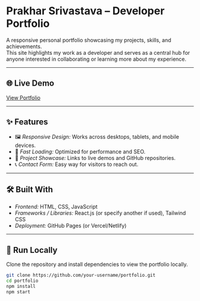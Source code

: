 # Prakhar Srivastava – Developer Portfolio  

A responsive personal portfolio showcasing my projects, skills, and achievements.  
This site highlights my work as a developer and serves as a central hub for anyone interested in collaborating or learning more about my experience.

---

## 🌐 Live Demo  
[View Portfolio](https:new/index.html)  



---

## ✨ Features  
- 🖼 *Responsive Design:* Works across desktops, tablets, and mobile devices.  
- 🚀 *Fast Loading:* Optimized for performance and SEO.  
- 📂 *Project Showcase:* Links to live demos and GitHub repositories.  
- 📞 *Contact Form:* Easy way for visitors to reach out.  

---

## 🛠 Built With  
- *Frontend:* HTML, CSS, JavaScript  
- *Frameworks / Libraries:* React.js (or specify another if used), Tailwind CSS  
- *Deployment:* GitHub Pages (or Vercel/Netlify)  

---

## 🚀 Run Locally  
Clone the repository and install dependencies to view the portfolio locally.  
```bash
git clone https://github.com/your-username/portfolio.git  
cd portfolio  
npm install  
npm start
